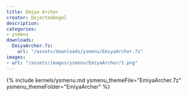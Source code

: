```yaml
---
title: Emiya Archer
creator: DejectedAngel
description: 
categories:
- ysmenu
downloads:
  EmiyaArcher.7z:
    url: "/assets/downloads/ysmenu/EmiyaArcher.7z"
images:
- url: "/assets/images/ysmenu/EmiyaArcher/1.png"
---
```


{% include kernels/ysmenu.md ysmenu_themeFile="EmiyaArcher.7z" ysmenu_themeFolder="EmiyaArcher" %}
